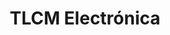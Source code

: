 ---
title: "TLCM Electrónica"
url: /ciudad-autonoma-de-buenos-aires/tlcm-electronica/
shop: Radiotechnik
---